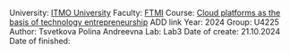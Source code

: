 University: [ITMO University](https://itmo.ru/ru/)
Faculty: [FTMI](https://ftmi.itmo.ru/)
Course: [Cloud platforms as the basis of technology entrepreneurship](https://) ADD link
Year: 2024
Group: U4225
Author: Tsvetkova Polina Andreevna
Lab: Lab3
Date of create: 21.10.2024
Date of finished: 
